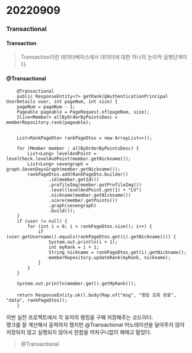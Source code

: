 # 20220909

### Transactional

#### Transaction
> Transaction이란 데이터베이스에서 데이터에 대한 하나의 논리적 실행단계이다.


#### @Transactional

        @Transactional
        public ResponseEntity<?> getRank(@AuthenticationPrincipal UserDetails user, int pageNum, int size) {
        pageNum = pageNum - 1;
        Pageable pageable = PageRequest.of(pageNum, size);
        Slice<Member> allByOrderByPointsDesc = memberRepository.rank(pageable);


        List<RankPageDto> rankPageDtos = new ArrayList<>();

        for (Member member : allByOrderByPointsDesc) {
            List<Long> levelAndPoint = levelCheck.levelAndPoint(member.getNickname());
            List<Long> sevengraph = graph.SevenDaysGraph(member.getNickname());
            rankPageDtos.add(RankPageDto.builder()
                    .id(member.getId())
                    .profileImg(member.getProfileImg())
                    .level(levelAndPoint.get(1) + "LV")
                    .nickname(member.getNickname())
                    .score(member.getPoints())
                    .graph(sevengraph)
                    .build());
        }
        if (user != null) {
            for (int i = 0; i < rankPageDtos.size(); i++) {
                if (user.getUsername().equals(rankPageDtos.get(i).getNickname())) {
                    System.out.println(i + 1);
                    int myRank = i + 1;
                    String nickname = rankPageDtos.get(i).getNickname();
                    memberRepository.updateRank(myRank, nickname);
                }
            }
        }

        System.out.println(member.get().getMyRank());

        return ResponseEntity.ok().body(Map.of("msg", "랭킹 조회 완료", "data", rankPageDtos));
        }

이번 실전 프로젝트에서 각 유저의 랭킹을 구해 저장해주는 코드이다.   
랭크를 잘 계산해서 출력까지 했지만 @Transactional 어노테이션을 달아주지 않아   
저장되지 않고 실행되지 않아서 한참을 어처구니없이 해매고 말았다.

>@Transactional